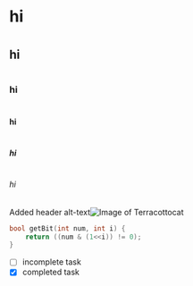 # <h1> hi
# <h2> hi
# <h3> hi
# <h4> hi
# <h5> hi
# <h6> hi
Added header
alt-text![Image of  Terracottocat](https://octodex.github.com/images/Terracottocat_Group.png)
```cpp
bool getBit(int num, int i) {
    return ((num & (1<<i)) != 0);
}
```
- [ ] incomplete task
- [x] completed task
